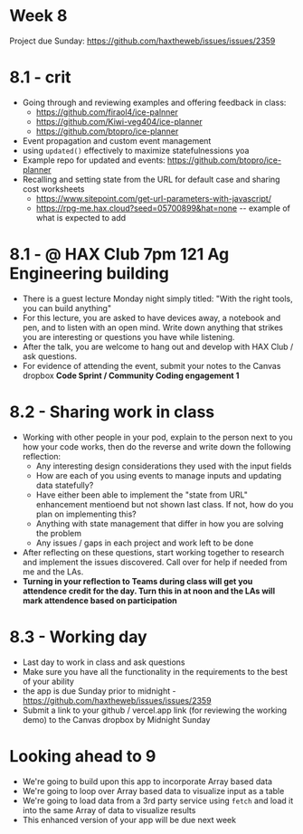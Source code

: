 # Week 8
Project due Sunday: https://github.com/haxtheweb/issues/issues/2359
# 8.1 - crit
- Going through and reviewing examples and offering feedback in class:
  - https://github.com/firaol4/ice-palnner
  - https://github.com/Kiwi-veg404/ice-planner
  - https://github.com/btopro/ice-planner
- Event propagation and custom event management
- using `updated()` effectively to maximize statefulnessions yoa
- Example repo for updated and events: https://github.com/btopro/ice-planner
- Recalling and setting state from the URL for default case and sharing cost worksheets
  - https://www.sitepoint.com/get-url-parameters-with-javascript/
  - https://rpg-me.hax.cloud?seed=05700899&hat=none -- example of what is expected to add

# 8.1 - @ HAX Club 7pm 121 Ag Engineering building
- There is a guest lecture Monday night simply titled: "With the right tools, you can build anything"
- For this lecture, you are asked to have devices away, a notebook and pen, and to listen with an open mind. Write down anything that strikes you are interesting or questions you have while listening.
- After the talk, you are welcome to hang out and develop with HAX Club / ask questions.
- For evidence of attending the event, submit your notes to the Canvas dropbox **Code Sprint / Community Coding engagement 1**

# 8.2 - Sharing work in class
- Working with other people in your pod, explain to the person next to you how your code works, then do the reverse and write down the following reflection:
  - Any interesting design considerations they used with the input fields
  - How are each of you using events to manage inputs and updating data statefully?
  - Have either been able to implement the "state from URL" enhancement mentioend but not shown last class. If not, how do you plan on implementing this?
  - Anything with state management that differ in how you are solving the problem
  - Any issues / gaps in each project and work left to be done
- After reflecting on these questions, start working together to research and implement the issues discovered. Call over for help if needed from me and the LAs.
- **Turning in your reflection to Teams during class will get you attendence credit for the day. Turn this in at noon and the LAs will mark attendence based on participation**

# 8.3 - Working day
- Last day to work in class and ask questions
- Make sure you have all the functionality in the requirements to the best of your ability
- the app is due Sunday prior to midnight - https://github.com/haxtheweb/issues/issues/2359
- Submit a link to your github / vercel.app link (for reviewing the working demo) to the Canvas dropbox by Midnight Sunday

# Looking ahead to 9
- We're going to build upon this app to incorporate Array based data
- We're going to loop over Array based data to visualize input as a table
- We're going to load data from a 3rd party service using `fetch` and load it into the same Array of data to visualize results
- This enhanced version of your app will be due next week

